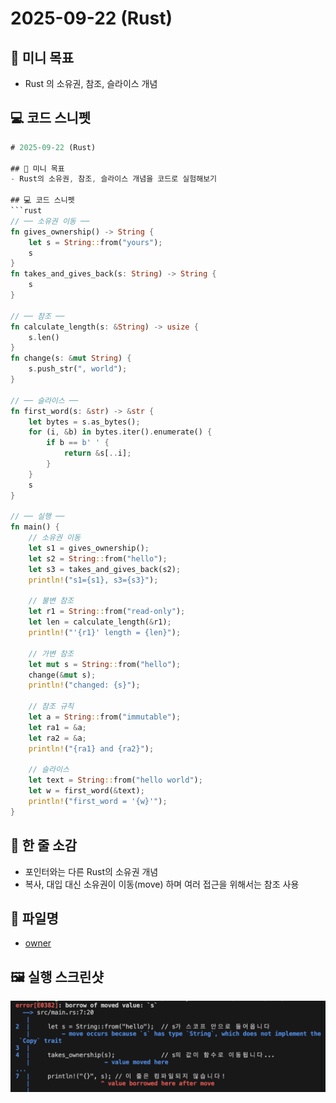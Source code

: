 # 2025-09-22 (Rust)

## 🎯 미니 목표
- Rust 의 소유권, 참조, 슬라이스 개념

## 💻 코드 스니펫
```rust
# 2025-09-22 (Rust)

## 🎯 미니 목표
- Rust의 소유권, 참조, 슬라이스 개념을 코드로 실험해보기

## 💻 코드 스니펫
```rust
// ── 소유권 이동 ──
fn gives_ownership() -> String {
    let s = String::from("yours");
    s
}
fn takes_and_gives_back(s: String) -> String {
    s
}

// ── 참조 ──
fn calculate_length(s: &String) -> usize {
    s.len()
}
fn change(s: &mut String) {
    s.push_str(", world");
}

// ── 슬라이스 ──
fn first_word(s: &str) -> &str {
    let bytes = s.as_bytes();
    for (i, &b) in bytes.iter().enumerate() {
        if b == b' ' {
            return &s[..i];
        }
    }
    s
}

// ── 실행 ──
fn main() {
    // 소유권 이동
    let s1 = gives_ownership();
    let s2 = String::from("hello");
    let s3 = takes_and_gives_back(s2);
    println!("s1={s1}, s3={s3}");

    // 불변 참조
    let r1 = String::from("read-only");
    let len = calculate_length(&r1);
    println!("'{r1}' length = {len}");

    // 가변 참조
    let mut s = String::from("hello");
    change(&mut s);
    println!("changed: {s}");

    // 참조 규칙
    let a = String::from("immutable");
    let ra1 = &a;
    let ra2 = &a;
    println!("{ra1} and {ra2}");

    // 슬라이스
    let text = String::from("hello world");
    let w = first_word(&text);
    println!("first_word = '{w}'");
}
```

## 📝 한 줄 소감
- 포인터와는 다른 Rust의 소유권 개념
- 복사, 대입 대신 소유권이 이동(move) 하며 여러 접근을 위해서는 참조 사용

## 🔗 파일명
- [owner](../code/owener)

## 🖼 실행 스크린샷
![alt text](../assets/2025-09-22.png)